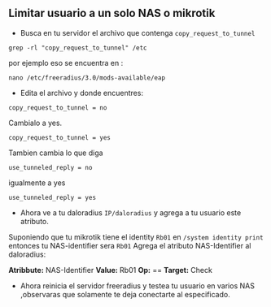 ## Limitar usuario a un solo NAS o mikrotik

- Busca en tu servidor el archivo que contenga `copy_request_to_tunnel`

```
grep -rl "copy_request_to_tunnel" /etc
```

por ejemplo eso se encuentra en :
```
nano /etc/freeradius/3.0/mods-available/eap
```
- Edita el archivo y donde encuentres:
```
copy_request_to_tunnel = no
```
Cambialo a yes.
```
copy_request_to_tunnel = yes
```
Tambien cambia lo que diga 
```
use_tunneled_reply = no
```
igualmente a yes
```
use_tunneled_reply = yes
```
- Ahora ve a tu daloradius `IP/daloradius` y agrega a tu usuario este atributo.

Suponiendo que tu mikrotik tiene el identity `Rb01` en `/system identity print` entonces tu NAS-identifier sera `Rb01`
Agrega el atributo NAS-Identifier al daloradius:

**Atribbute:** NAS-Identifier
**Value:** Rb01
**Op:** ==
**Target:** Check

- Ahora reinicia el servidor freeradius y testea tu usuario en varios NAS ,observaras que solamente te deja conectarte al especificado.
